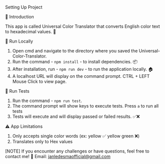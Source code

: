 Setting Up Project

📖 Introduction

This app is called Universal Color Translator that converts English color text to hexadecimal values. 🎨

🚀 Run Locally

1. Open cmd and navigate to the directory where you saved the Universal-Color-Translator.
2. Run the command - `npm install` - to install dependencies. 📦
3. After installation, run - `npm run dev` - to run the application locally. 🏠
4. A localhost URL will display on the command prompt. CTRL + LEFT Mouse Click to view page.

🧪 Run Tests

1. Run the command - `npm run test`.
2. The command prompt will show keys to execute tests. Press `a` to run all tests
3. Tests will execute and will display passed or failed results. ✅❌

⚠️ App Limitations

1. Only accepts single color words (ex: yellow ✅ yellow green ❌)
2. Translates only to Hex values

[NOTE] If you encounter any challenges or have questions, feel free to contact me! 📧
Email: janledesmaofficial@gmail.com
